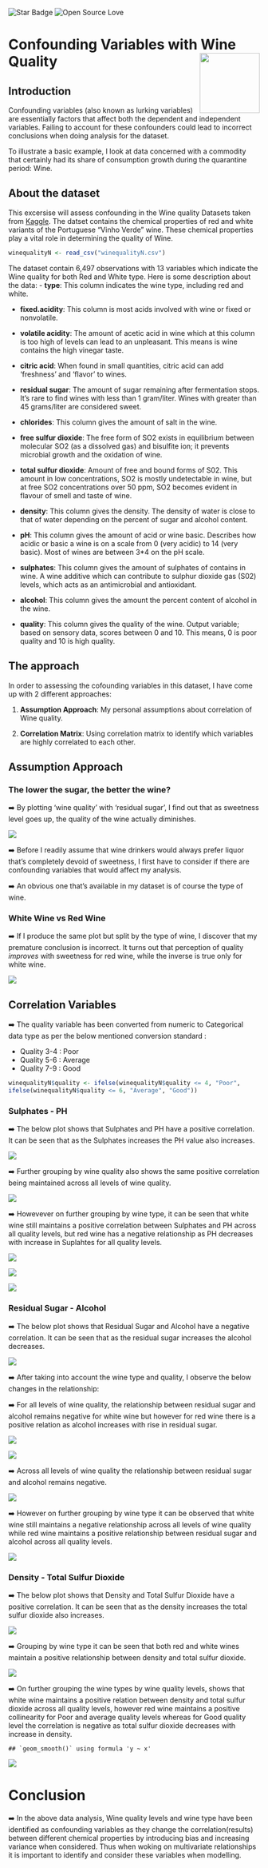 ![Star Badge](https://img.shields.io/static/v1?label=%F0%9F%8C%9F&message=If%20Useful&style=style=flat&color=BC4E99)
![Open Source Love](https://badges.frapsoft.com/os/v1/open-source.svg?v=103)

# Confounding Variables with Wine Quality <img src="img/wine.jpg" align="right" width="120" />

## Introduction

Confounding variables (also known as lurking variables) are essentially
factors that affect both the dependent and independent variables.
Failing to account for these confounders could lead to incorrect
conclusions when doing analysis for the dataset.

To illustrate a basic example, I look at data concerned with a commodity
that certainly had its share of consumption growth during the quarantine
period: Wine.

## About the dataset

This excersise will assess confounding in the Wine quality Datasets
taken from [Kaggle](https://www.kaggle.com/rajyellow46/wine-quality).
The datset contains the chemical properties of red and white variants of
the Portuguese “Vinho Verde” wine. These chemical properties play a
vital role in determining the quality of Wine.

``` r
winequalityN <- read_csv("winequalityN.csv")
```

The dataset contain 6,497 observations with 13 variables which indicate
the Wine quality for both Red and White type. Here is some description
about the data: - **type**: This column indicates the wine type,
including red and white.

-   **fixed.acidity**: This column is most acids involved with wine or
    fixed or nonvolatile.

-   **volatile acidity**: The amount of acetic acid in wine which at
    this column is too high of levels can lead to an unpleasant. This
    means is wine contains the high vinegar taste.

-   **citric acid**: When found in small quantities, citric acid can add
    ‘freshness’ and ‘flavor’ to wines.

-   **residual sugar**: The amount of sugar remaining after fermentation
    stops. It’s rare to find wines with less than 1 gram/liter. Wines
    with greater than 45 grams/liter are considered sweet.

-   **chlorides**: This column gives the amount of salt in the wine.

-   **free sulfur dioxide**: The free form of SO2 exists in equilibrium
    between molecular SO2 (as a dissolved gas) and bisulfite ion; it
    prevents microbial growth and the oxidation of wine.

-   **total sulfur dioxide**: Amount of free and bound forms of S02.
    This amount in low concentrations, SO2 is mostly undetectable in
    wine, but at free SO2 concentrations over 50 ppm, SO2 becomes
    evident in flavour of smell and taste of wine.

-   **density**: This column gives the density. The density of water is
    close to that of water depending on the percent of sugar and alcohol
    content.

-   **pH**: This column gives the amount of acid or wine basic.
    Describes how acidic or basic a wine is on a scale from 0 (very
    acidic) to 14 (very basic). Most of wines are between 3\*4 on the pH
    scale.

-   **sulphates**: This column gives the amount of sulphates of contains
    in wine. A wine additive which can contribute to sulphur dioxide gas
    (S02) levels, which acts as an antimicrobial and antioxidant.

-   **alcohol**: This column gives the amount the percent content of
    alcohol in the wine.

-   **quality**: This column gives the quality of the wine. Output
    variable; based on sensory data, scores between 0 and 10. This
    means, 0 is poor quality and 10 is high quality.

## The approach

In order to assessing the cofounding variables in this dataset, I have
come up with 2 different approaches:

1.  **Assumption Approach**: My personal assumptions about correlation
    of Wine quality.

2.  **Correlation Matrix**: Using correlation matrix to identify which
    variables are highly correlated to each other.

## Assumption Approach

### The lower the sugar, the better the wine?

➡️ By plotting ‘wine quality’ with ‘residual sugar’, I find out that as
sweetness level goes up, the quality of the wine actually diminishes.

![](img/figure-markdown_github/unnamed-chunk-4-1.png)

➡️ Before I readily assume that wine drinkers would always prefer liquor
that’s completely devoid of sweetness, I first have to consider if there
are confounding variables that would affect my analysis.

➡️ An obvious one that’s available in my dataset is of course the type of
wine.

### White Wine vs Red Wine

➡️ If I produce the same plot but split by the type of wine, I discover
that my premature conclusion is incorrect. It turns out that perception
of quality *improves* with sweetness for red wine, while the inverse is
true only for white wine.

![](img/figure-markdown_github/unnamed-chunk-5-1.png)

## Correlation Variables

➡️ The quality variable has been converted from numeric to Categorical data
type as per the below mentioned conversion standard :

-   Quality 3-4 : Poor
-   Quality 5-6 : Average
-   Quality 7-9 : Good

``` r
winequalityN$quality <- ifelse(winequalityN$quality <= 4, "Poor", 
ifelse(winequalityN$quality <= 6, "Average", "Good"))
```

### Sulphates - PH

➡️ The below plot shows that Sulphates and PH have a positive correlation.
It can be seen that as the Sulphates increases the PH value also
increases.

![](img/figure-markdown_github/unnamed-chunk-7-1.png)

➡️ Further grouping by wine quality also shows the same positive
correlation being maintained across all levels of wine quality.

![](img/figure-markdown_github/unnamed-chunk-8-1.png)

➡️ Howevever on further grouping by wine type, it can be seen that white
wine still maintains a positive correlation between Sulphates and PH
across all quality levels, but red wine has a negative relationship as
PH decreases with increase in Suplahtes for all quality levels.

![](img/figure-markdown_github/unnamed-chunk-9-1.png)

![](img/figure-markdown_github/unnamed-chunk-10-1.png)

![](img/figure-markdown_github/unnamed-chunk-11-1.png)

### Residual Sugar - Alcohol

➡️ The below plot shows that Residual Sugar and Alcohol have a negative
correlation. It can be seen that as the residual sugar increases the
alcohol decreases.

![](img/figure-markdown_github/unnamed-chunk-12-1.png)

➡️ After taking into account the wine type and quality, I observe the below
changes in the relationship:

➡️  For all levels of wine quality, the relationship between residual
    sugar and alcohol remains negative for white wine but however for
    red wine there is a positive relation as alcohol increases with rise
    in residual sugar.

![](img/figure-markdown_github/unnamed-chunk-13-1.png)

![](img/figure-markdown_github/unnamed-chunk-14-1.png)

➡️  Across all levels of wine quality the relationship between residual
    sugar and alcohol remains negative.

![](img/figure-markdown_github/unnamed-chunk-15-1.png)

➡️ However on further grouping by wine type it can be observed that white
wine still maintains a negative relationship across all levels of wine
quality while red wine maintains a positive relationship between
residual sugar and alcohol across all quality levels.

![](img/figure-markdown_github/unnamed-chunk-16-1.png)

### Density - Total Sulfur Dioxide

➡️ The below plot shows that Density and Total Sulfur Dioxide have a
positive correlation. It can be seen that as the density increases the
total sulfur dioxide also increases.

![](img/figure-markdown_github/unnamed-chunk-17-1.png)

➡️ Grouping by wine type it can be seen that both red and white wines
maintain a positive relationship between density and total sulfur
dioxide.

![](img/figure-markdown_github/unnamed-chunk-18-1.png)

➡️ On further grouping the wine types by wine quality levels, shows that
white wine maintains a positive relation between density and total
sulfur dioxide across all quality levels, however red wine maintains a
positive collinearity for Poor and average quality levels whereas for
Good quality level the correlation is negative as total sulfur dioxide
decreases with increase in density.

    ## `geom_smooth()` using formula 'y ~ x'

![](img/figure-markdown_github/unnamed-chunk-19-1.png)

# Conclusion

➡️ In the above data analysis, Wine quality levels and wine type have been
identified as confounding variables as they change the
correlation(results) between different chemical properties by
introducing bias and increasing variance when considered. Thus when
woking on multivariate relationships it is important to identify and
consider these variables when modelling.

